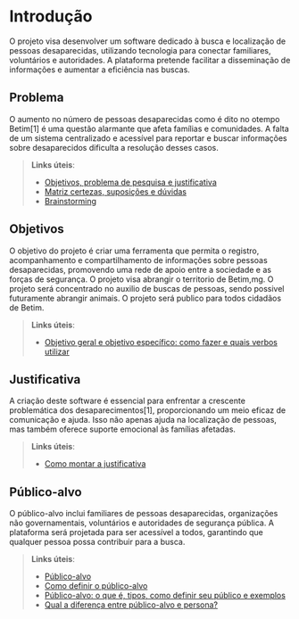 # Introdução

O projeto visa desenvolver um software dedicado à busca e localização de pessoas desaparecidas, utilizando tecnologia para conectar familiares, voluntários e autoridades. A plataforma pretende facilitar a disseminação de informações e aumentar a eficiência nas buscas.

## Problema
O aumento no número de pessoas desaparecidas como é dito no otempo Betim[1] é uma questão alarmante que afeta famílias e comunidades. A falta de um sistema centralizado e acessível para reportar e buscar informações sobre desaparecidos dificulta a resolução desses casos.


> **Links úteis**:
> - [Objetivos, problema de pesquisa e justificativa](https://medium.com/@versioparole/objetivos-problema-de-pesquisa-e-justificativa-c98c8233b9c3)
> - [Matriz certezas, suposições e dúvidas](https://medium.com/educa%C3%A7%C3%A3o-fora-da-caixa/matriz-certezas-suposi%C3%A7%C3%B5es-e-d%C3%BAvidas-fa2263633655)
> - [Brainstorming](https://www.euax.com.br/2018/09/brainstorming/)

## Objetivos

O objetivo do projeto é criar uma ferramenta que permita o registro, acompanhamento e compartilhamento de informações sobre pessoas desaparecidas, promovendo uma rede de apoio entre a sociedade e as forças de segurança.
O projeto visa abrangir o territorio de Betim,mg.
O projeto será concentrado no auxilio de buscas de pessoas, sendo possivel futuramente abrangir animais.
O projeto será publico para todos cidadãos de Betim.
 
> **Links úteis**:
> - [Objetivo geral e objetivo específico: como fazer e quais verbos utilizar](https://blog.mettzer.com/diferenca-entre-objetivo-geral-e-objetivo-especifico/)

## Justificativa

A criação deste software é essencial para enfrentar a crescente problemática dos desaparecimentos[1], proporcionando um meio eficaz de comunicação e ajuda. Isso não apenas ajuda na localização de pessoas, mas também oferece suporte emocional às famílias afetadas.

> **Links úteis**:
> - [Como montar a justificativa](https://guiadamonografia.com.br/como-montar-justificativa-do-tcc/)

## Público-alvo

O público-alvo inclui familiares de pessoas desaparecidas, organizações não governamentais, voluntários e autoridades de segurança pública. A plataforma será projetada para ser acessível a todos, garantindo que qualquer pessoa possa contribuir para a busca.

> **Links úteis**:
> - [Público-alvo](https://blog.hotmart.com/pt-br/publico-alvo/)
> - [Como definir o público-alvo](https://exame.com/pme/5-dicas-essenciais-para-definir-o-publico-alvo-do-seu-negocio/)
> - [Público-alvo: o que é, tipos, como definir seu público e exemplos](https://klickpages.com.br/blog/publico-alvo-o-que-e/)
> - [Qual a diferença entre público-alvo e persona?](https://rockcontent.com/blog/diferenca-publico-alvo-e-persona/)
